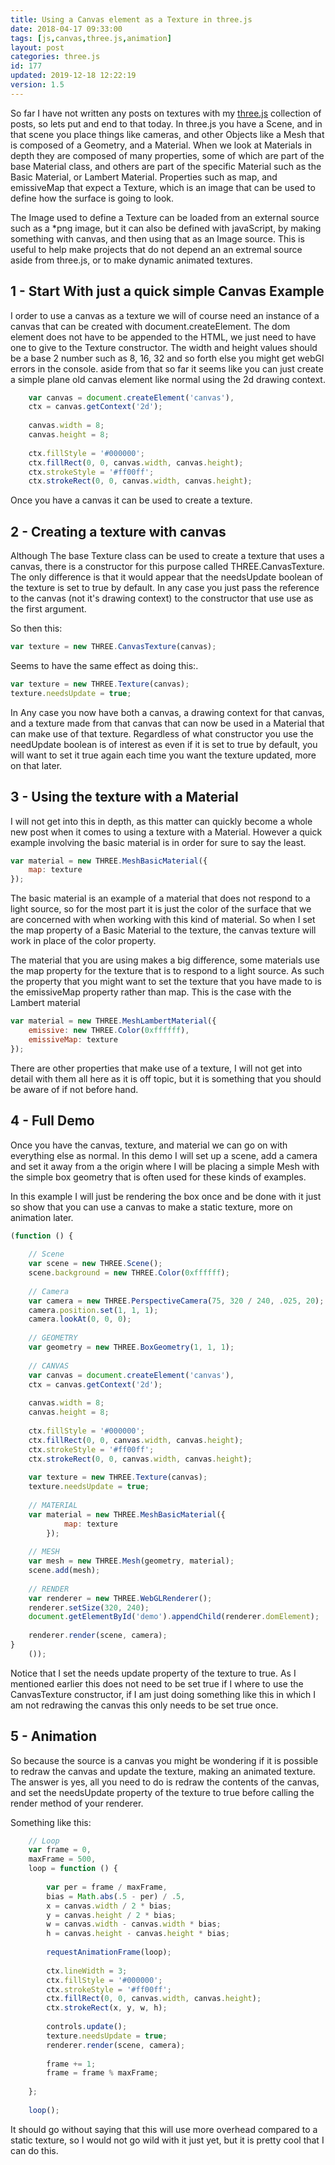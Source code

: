```yaml
---
title: Using a Canvas element as a Texture in three.js
date: 2018-04-17 09:33:00
tags: [js,canvas,three.js,animation]
layout: post
categories: three.js
id: 177
updated: 2019-12-18 12:22:19
version: 1.5
---
```


So far I have not written any posts on textures with my [three.js](https://threejs.org/) collection of posts, so lets put and end to that today. In three.js you have a Scene, and in that scene you place things like cameras, and other Objects like a Mesh that is composed of a Geometry, and a Material. When we look at Materials in depth they are composed of many properties, some of which are part of the base Material class, and others are part of the specific Material such as the Basic Material, or Lambert Material. Properties such as map, and emissiveMap that expect a Texture, which is an image that can be used to define how the surface is going to look. 

The Image used to define a Texture can be loaded from an external source such as a \*png image, but it can also be defined with javaScript, by making something with canvas, and then using that as an Image source. This is useful to help make projects that do not depend an an extremal source aside from three.js, or to make dynamic animated textures.

<!-- more -->

## 1 - Start With just a quick simple Canvas Example

I order to use a canvas as a texture we will of course need an instance of a canvas that can be created with document.createElement. The dom element does not have to be appended to the HTML, we just need to have one to give to the Texture constructor. The width and height values should be a base 2 number such as 8, 16, 32 and so forth else you might get webGl errors in the console. aside from that so far it seems like you can just create a simple plane old canvas element like normal using the 2d drawing context.

```js
    var canvas = document.createElement('canvas'),
    ctx = canvas.getContext('2d');
 
    canvas.width = 8;
    canvas.height = 8;
 
    ctx.fillStyle = '#000000';
    ctx.fillRect(0, 0, canvas.width, canvas.height);
    ctx.strokeStyle = '#ff00ff';
    ctx.strokeRect(0, 0, canvas.width, canvas.height);
```

Once you have a canvas it can be used to create a texture.

## 2 - Creating a texture with canvas

Although The base Texture class can be used to create a texture that uses a canvas, there is a constructor for this purpose called THREE.CanvasTexture. The only difference is that it would appear that the needsUpdate boolean of the texture is set to true by default. In any case you just pass the reference to the canvas \(not it's drawing context\) to the constructor that use use as the first argument.

So then this:
```js
var texture = new THREE.CanvasTexture(canvas);
```

Seems to have the same effect as doing this:.
```js
var texture = new THREE.Texture(canvas);
texture.needsUpdate = true;
```

In Any case you now have both a canvas, a drawing context for that canvas, and a texture made from that canvas that can now be used in a Material that can make use of that texture. Regardless of what constructor you use the needUpdate boolean is of interest as even if it is set to true by default, you will want to set it true again each time you want the texture updated, more on that later.

## 3 - Using the texture with a Material

I will not get into this in depth, as this matter can quickly become a whole new post when it comes to using a texture with a Material. However a quick example involving the basic material is in order for sure to say the least.

```js
var material = new THREE.MeshBasicMaterial({
    map: texture
});
```

The basic material is an example of a material that does not respond to a light source, so for the most part it is just the color of the surface that we are concerned with when working with this kind of material. So when I set the map property of a Basic Material to the texture, the canvas texture will work in place of the color property.

The material that you are using makes a big difference, some materials use the map property for the texture that is to respond to a light source. As such the property that you might want to set the texture that you have made to is the emissiveMap property rather than map. This is the case with the Lambert material

```js
var material = new THREE.MeshLambertMaterial({
    emissive: new THREE.Color(0xffffff),
    emissiveMap: texture
});
```

There are other properties that make use of a texture, I will not get into detail with them all here as it is off topic, but it is something that you should be aware of if not before hand.

## 4 - Full Demo

Once you have the canvas, texture, and material we can go on with everything else as normal. In this demo I will set up a scene, add a camera and set it away from a the origin where I will be placing a simple Mesh with the simple box geometry that is often used for these kinds of examples.

In this example I will just be rendering the box once and be done with it just so show that you can use a canvas to make a static texture, more on animation later.

```js
(function () {
 
    // Scene
    var scene = new THREE.Scene();
    scene.background = new THREE.Color(0xffffff);
 
    // Camera
    var camera = new THREE.PerspectiveCamera(75, 320 / 240, .025, 20);
    camera.position.set(1, 1, 1);
    camera.lookAt(0, 0, 0);
 
    // GEOMETRY
    var geometry = new THREE.BoxGeometry(1, 1, 1);
 
    // CANVAS
    var canvas = document.createElement('canvas'),
    ctx = canvas.getContext('2d');
 
    canvas.width = 8;
    canvas.height = 8;
 
    ctx.fillStyle = '#000000';
    ctx.fillRect(0, 0, canvas.width, canvas.height);
    ctx.strokeStyle = '#ff00ff';
    ctx.strokeRect(0, 0, canvas.width, canvas.height);
 
    var texture = new THREE.Texture(canvas);
    texture.needsUpdate = true;
 
    // MATERIAL
    var material = new THREE.MeshBasicMaterial({
            map: texture
        });
 
    // MESH
    var mesh = new THREE.Mesh(geometry, material);
    scene.add(mesh);
 
    // RENDER
    var renderer = new THREE.WebGLRenderer();
    renderer.setSize(320, 240);
    document.getElementById('demo').appendChild(renderer.domElement);
 
    renderer.render(scene, camera);
}
    ());
```

Notice that I set the needs update property of the texture to true. As I mentioned earlier this does not need to be set true if I where to use the CanvasTexture constructor, if I am just doing something like this in which I am not redrawing the canvas this only needs to be set true once.

## 5 - Animation

So because the source is a canvas you might be wondering if it is possible to redraw the canvas and update the texture, making an animated texture. The answer is yes, all you need to do is redraw the contents of the canvas, and set the needsUpdate property of the texture to true before calling the render method of your renderer.

Something like this:

```js
    // Loop
    var frame = 0,
    maxFrame = 500,
    loop = function () {
 
        var per = frame / maxFrame,
        bias = Math.abs(.5 - per) / .5,
        x = canvas.width / 2 * bias;
        y = canvas.height / 2 * bias;
        w = canvas.width - canvas.width * bias;
        h = canvas.height - canvas.height * bias;
 
        requestAnimationFrame(loop);
 
        ctx.lineWidth = 3;
        ctx.fillStyle = '#000000';
        ctx.strokeStyle = '#ff00ff';
        ctx.fillRect(0, 0, canvas.width, canvas.height);
        ctx.strokeRect(x, y, w, h);
 
        controls.update();
        texture.needsUpdate = true;
        renderer.render(scene, camera);
 
        frame += 1;
        frame = frame % maxFrame;
 
    };
 
    loop();
```

It should go without saying that this will use more overhead compared to a static texture, so I would not go wild with it just yet, but it is pretty cool that I can do this.